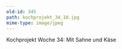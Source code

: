 ```yaml
---
old-id: 345
path: kochprojekt_34_10.jpg
mime-type: image/jpeg
---
```

Kochprojekt Woche 34:
Mit Sahne und Käse
